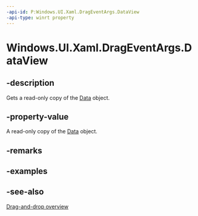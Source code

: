 ```yaml
---
-api-id: P:Windows.UI.Xaml.DragEventArgs.DataView
-api-type: winrt property
---
```


<!-- Property syntax
public Windows.ApplicationModel.DataTransfer.DataPackageView DataView { get; }
-->

# Windows.UI.Xaml.DragEventArgs.DataView

## -description
Gets a read-only copy of the [Data](drageventargs_data.md) object.



## -property-value
A read-only copy of the [Data](drageventargs_data.md) object.

## -remarks

## -examples

## -see-also

[Drag-and-drop overview](/windows/uwp/design/input/drag-and-drop)
